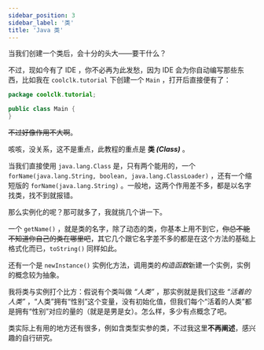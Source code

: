 ```yaml
---
sidebar_position: 3
sidebar_label: '类'
title: 'Java 类'
---
```


当我们创建一个类后，会十分的头大——要干什么？

不过，现如今有了 IDE ，你不必再为此发愁，因为 IDE 会为你自动编写那些东西，比如我在 ```coolclk.tutorial``` 下创建一个 ```Main``` ，打开后直接便有了：

```java
package coolclk.tutorial;

public class Main {
}
```

~~不过好像作用不大啊~~。

咳咳，没关系，这不是重点，此教程的重点是 **类 *(Class)*** 。

当我们直接使用 ```java.lang.Class``` 是，只有两个能用的，一个 ```forName(java.lang.String, boolean, java.lang.ClassLoader)``` ，还有一个缩短版的  ```forName(java.lang.String)``` 。一般地，这两个作用差不多，都是以名字找类，找不到就报错。

那么实例化的呢？那可就多了，我就挑几个讲一下。

一个 ```getName()``` ，就是类的名字，除了动态的类，你基本上用不到它，~~你总不能不知道你自己的类在哪里吧~~，其它几个跟它名字差不多的都是在这个方法的基础上格式化而已，```toString()``` 同样如此。

还有一个是 ```newInstance()``` 实例化方法，调用类的*构造函数*新建一个实例，实例的概念较为抽象。

我将类与实例打个比方：假说有个类叫做 *“人类”* ，那实例就是我们这些 *“活着的人类”* ，“人类”拥有“性别”这个变量，没有初始化值，但我们每个“活着的人类”都是拥有“性别”对应的量的（就是是男是女）。怎么样，多少有点概念了吧。

类实际上有用的地方还有很多，例如含类型实参的类，不过我这里**不再阐述**，感兴趣的自行研究。